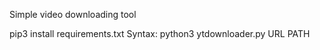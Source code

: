 Simple video downloading tool

pip3 install requirements.txt
Syntax: python3 ytdownloader.py URL PATH
